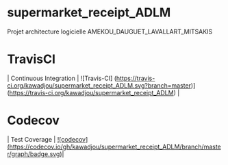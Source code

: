 # supermarket_receipt_ADLM
Projet architecture logicielle AMEKOU_DAUGUET_LAVALLART_MITSAKIS

# TravisCI

| Continuous Integration | ![Travis-CI] (https://travis-ci.org/kawadjou/supermarket_receipt_ADLM.svg?branch=master)](https://travis-ci.org/kawadjou/supermarket_receipt_ADLM)     |

# Codecov

| Test Coverage          | [![codecov] (https://codecov.io/gh/kawadjou/supermarket_receipt_ADLM/branch/master/graph/badge.svg)](https://codecov.io/gh/kawadjou/supermarket_receipt_ADLM)|

 
